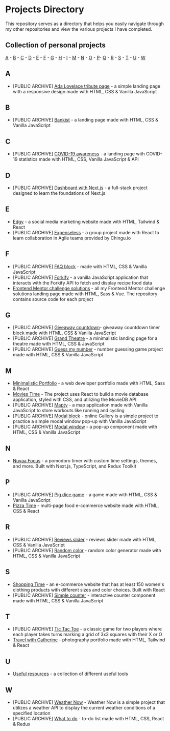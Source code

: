 # Projects Directory
This repository serves as a directory that helps you easily navigate through my other repositories and view the various projects I have completed.

## Collection of personal projects 

[A](#a) - [B](#b) - [C](#c) - [D](#d) - [E](#e) - [F](#f) - [G](#g) - [H](#h) - [I](#i) - [M](#m) - [N](#n) - [O](#o) - [P](#p)- [Q](#q) - [R](#r) - [S](#s) - [T](#t) - [U](#u) - [W](#w)


## A <a id="a"></a>
- [PUBLIC ARCHIVE] [Ada Lovelace tribute page](https://github.com/catherineisonline/tribute-page-freecodecamp) - a simple landing page with a responsive design made with HTML, CSS & Vanilla JavaScript
  
  
## B <a id="b"></a>
- [PUBLIC ARCHIVE] [Bankist](https://github.com/catherineisonline/bankist) - a landing page made with HTML, CSS & Vanilla JavaScript
  
## C <a id="c"></a>
- [PUBLIC ARCHIVE] [COVID-19 awareness](https://github.com/catherineisonline/covid19-awareness) - a landing page with COVID-19 statistics made with HTML, CSS, Vanilla JavaScript & API
  
## D <a id="d"></a>
- [PUBLIC ARCHIVE] [Dashboard with Next.js](https://github.com/catherineisonline/dashboard-with-nextjs) - a full-stack project designed to learn the foundations of Next.js

## E <a id="e"></a>
- [Edgy](https://github.com/catherineisonline/edgy) - a social media marketing website made with HTML, Tailwind & React
- [PUBLIC ARCHIVE] [Expenseless](https://github.com/catherineisonline/expenseless) - a group project made with React to learn collaboration in Agile teams provided by Chingu.io
  
## F <a id="f"></a>
- [PUBLIC ARCHIVE] [FAQ block](https://github.com/catherineisonline/faq-block-javascript) - made with HTML, CSS & Vanilla JavaScript
- [PUBLIC ARCHIVE] [Forkify](https://github.com/catherineisonline/forkify) - a vanilla JavaScript application that interacts with the Forkify API to fetch and display recipe food data
- [Frontend Mentor challenge solutions](https://github.com/catherineisonline/frontend-mentor-challenge-solutions) - all my Frontend Mentor challenge solutions landing page made with HTML, Sass & Vue. The repository contains source code for each project
  
## G <a id="g"></a>
- [PUBLIC ARCHIVE] [Giveaway countdown](https://github.com/catherineisonline/giveaway-countdown-js)- giveaway countdown timer block made with HTML, CSS & Vanilla JavaScript
- [PUBLIC ARCHIVE] [Grand Theatre](https://github.com/catherineisonline/grand-theatre) - a minimalistic landing page for a theatre made with HTML, CSS & JavaScript
- [PUBLIC ARCHIVE] [Guess my number](https://github.com/catherineisonline/guess-my-number) - number guessing game project made with HTML, CSS & Vanilla JavaScript


## M <a id="m"></a>
- [Minimalistic Portfolio](https://github.com/catherineisonline/personal-portfolio) - a web developer portfolio made with HTML, Sass & React
- [Movies Time](https://github.com/catherineisonline/movies-time) - The project uses React to build a movie database application, styled with CSS, and utilizing the MovieDB API
- [PUBLIC ARCHIVE] [Mapty](https://github.com/catherineisonline/mapty-workouts) - a map application made with Vanilla JavaScript to store workouts like running and cycling
- [PUBLIC ARCHIVE] [Modal block](https://github.com/catherineisonline/modal-block-js) - online Gallery is a simple project to practice a simple modal window pop-up with Vanilla JavaScript
- [PUBLIC ARCHIVE] [Modal window](https://github.com/catherineisonline/modal-window") - a pop-up component made with  HTML, CSS & Vanilla JavaScript

## N <a id="n"></a>
- [Nuvaa Focus](https://github.com/catherineisonline/nuvaa-focus) - a pomodoro timer with custom time settings, themes, and more. Built with Next.js, TypeScript, and Redux Toolkit

  
## P <a id="p"></a>
- [PUBLIC ARCHIVE] [Pig dice game](https://github.com/catherineisonline/pig-dice-game) - a game made with HTML, CSS & Vanilla JavaScript
- [Pizza Time](https://github.com/catherineisonline/pizza-time-with-react) - multi-page food e-commerce website made with HTML, CSS & React


## R <a id="r"></a>
- [PUBLIC ARCHIVE] [Reviews slider](https://github.com/catherineisonline/reviews-slider-block-js) - reviews slider made with HTML, CSS & Vanilla JavaScript
- [PUBLIC ARCHIVE] [Random color](https://github.com/catherineisonline/randomcolor) - random color generator made with HTML, CSS & Vanilla JavaScript

## S <a id="s"></a>
- [Shopping Time](https://github.com/catherineisonline/shopping-time) - an e-commerce website that has at least 150 women's clothing products with different sizes and color choices. Built with React
- [PUBLIC ARCHIVE] [Simple counter](https://github.com/catherineisonline/simple-counter) - interactive counter component made with HTML, CSS & Vanilla JavaScript

## T <a id="t"></a>
- [PUBLIC ARCHIVE] [Tic Tac Toe](https://github.com/catherineisonline/tic-tac-toe) - a classic game for two players where each player takes turns marking a grid of 3x3 squares with their X or O
- [Travel with Catherine](https://github.com/catherineisonline/travel-with-catherine) - photography portfolio made with HTML, Tailwind & React

## U <a id="u"></a>
- [Useful resources](https://github.com/catherineisonline/useful-resources) - a collection of different useful tools

## W <a id="u"></a>
- [PUBLIC ARCHIVE] [Weather Now](https://github.com/catherineisonline/weather-now) - Weather Now is a simple project that utilizes a weather API to display the current weather conditions of a specified location
- [PUBLIC ARCHIVE] [What to do](https://github.com/catherineisonline/what-todo) - to-do list made with HTML, CSS, React & Redux

